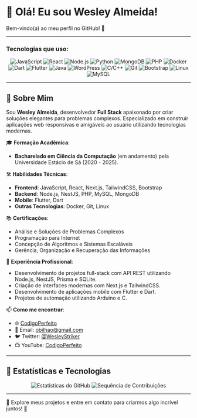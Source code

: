 # 👋 Olá! Eu sou Wesley Almeida!

Bem-vindo(a) ao meu perfil no GitHub! 🚀  

---

### Tecnologias que uso:

<div align="center">
  <img src="https://img.shields.io/badge/JavaScript-FFEB3B?style=for-the-badge&logo=JavaScript&logoColor=black" alt="JavaScript">
  <img src="https://img.shields.io/badge/React-61DAFB?style=for-the-badge&logo=React&logoColor=black" alt="React">
  <img src="https://img.shields.io/badge/Node.js-339933?style=for-the-badge&logo=Node.js&logoColor=white" alt="Node.js">
  <img src="https://img.shields.io/badge/Python-3776AB?style=for-the-badge&logo=Python&logoColor=white" alt="Python">
  <img src="https://img.shields.io/badge/MongoDB-47A248?style=for-the-badge&logo=MongoDB&logoColor=white" alt="MongoDB">
  <img src="https://img.shields.io/badge/PHP-777BB4?style=for-the-badge&logo=PHP&logoColor=white" alt="PHP">
  <img src="https://img.shields.io/badge/Docker-2496ED?style=for-the-badge&logo=Docker&logoColor=white" alt="Docker">
  <img src="https://img.shields.io/badge/Dart-0175C2?style=for-the-badge&logo=Dart&logoColor=white" alt="Dart">
  <img src="https://img.shields.io/badge/Flutter-02569B?style=for-the-badge&logo=Flutter&logoColor=white" alt="Flutter">
  <img src="https://img.shields.io/badge/Java-007396?style=for-the-badge&logo=Java&logoColor=white" alt="Java">
  <img src="https://img.shields.io/badge/WordPress-21759B?style=for-the-badge&logo=WordPress&logoColor=white" alt="WordPress">
  <img src="https://img.shields.io/badge/C/C++-A8B9CC?style=for-the-badge&logo=C&logoColor=white" alt="C/C++">
  <img src="https://img.shields.io/badge/Git-F05032?style=for-the-badge&logo=Git&logoColor=white" alt="Git">
  <img src="https://img.shields.io/badge/Bootstrap-563D7C?style=for-the-badge&logo=Bootstrap&logoColor=white" alt="Bootstrap">
  <img src="https://img.shields.io/badge/Linux-FCC624?style=for-the-badge&logo=Linux&logoColor=black" alt="Linux">
  <img src="https://img.shields.io/badge/MySQL-4479A1?style=for-the-badge&logo=MySQL&logoColor=white" alt="MySQL">
</div>

---

## 🚀 Sobre Mim

Sou **Wesley Almeida**, desenvolvedor **Full Stack** apaixonado por criar soluções elegantes para problemas complexos. Especializado em construir aplicações web responsivas e amigáveis ao usuário utilizando tecnologias modernas.

🎓 **Formação Acadêmica**:  
- **Bacharelado em Ciência da Computação** (em andamento) pela Universidade Estácio de Sá (2020 - 2025).

🛠️ **Habilidades Técnicas**:
- **Frontend**: JavaScript, React, Next.js, TailwindCSS, Bootstrap
- **Backend**: Node.js, NestJS, PHP, MySQL, MongoDB
- **Mobile**: Flutter, Dart
- **Outras Tecnologias**: Docker, Git, Linux

📚 **Certificações**:
- Análise e Soluções de Problemas Complexos
- Programação para Internet
- Concepção de Algoritmos e Sistemas Escaláveis
- Gerência, Organização e Recuperação das Informações

💼 **Experiência Profissional**:
- Desenvolvimento de projetos full-stack com API REST utilizando Node.js, NestJS, Prisma e SQLite.
- Criação de interfaces modernas com Next.js e TailwindCSS.
- Desenvolvimento de aplicações mobile com Flutter e Dart.
- Projetos de automação utilizando Arduino e C.

📫 **Como me encontrar**:
- 🌐 [CodigoPerfeito](https://codigoperfeito.com.br)
- 📧 Email: obilhao@gmail.com
- 🐦 Twitter: [@WesleyStriker](https://twitter.com/wesleystriker)
- 📺 YouTube: [CodigoPerfeito](https://www.youtube.com/channel/UCTWnlBATwfYnz8rRWNeX1cQ)

---

## 🌟 Estatísticas e Tecnologias

<p align="center">
  <img src="https://github-readme-stats.vercel.app/api?username=codigoperfeito&show_icons=true&theme=radical" alt="Estatísticas do GitHub">
  <img src="https://github-readme-streak-stats.herokuapp.com/?user=codigoperfeito&theme=radical" alt="Sequência de Contribuições">
</p>

---

🎉 Explore meus projetos e entre em contato para criarmos algo incrível juntos! 🚀


